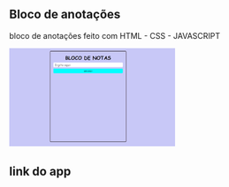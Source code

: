 ## Bloco de anotações
 bloco de anotações feito com HTML - CSS - JAVASCRIPT

 <div>
  <img src="./imagem/tela.png" width="300px" />
 </div>

## link do app
<a href="https://kevinbaudson.github.io/bloco-de-anota-es---APP/" target="_blank">
